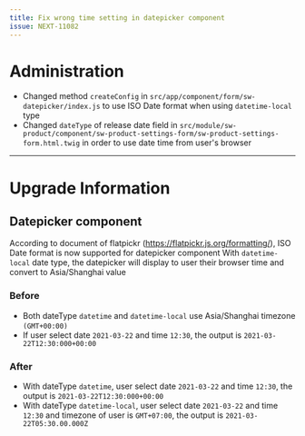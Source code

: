 ```yaml
---
title: Fix wrong time setting in datepicker component
issue: NEXT-11082
---
```

# Administration
* Changed method `createConfig` in `src/app/component/form/sw-datepicker/index.js` to use ISO Date format when using `datetime-local` type
* Changed `dateType` of release date field in `src/module/sw-product/component/sw-product-settings-form/sw-product-settings-form.html.twig` in order to use date time from user's browser
___
# Upgrade Information
## Datepicker component
According to document of flatpickr (https://flatpickr.js.org/formatting/), ISO Date format is now supported for datepicker component
With `datetime-local` date type, the datepicker will display to user their browser time and convert to Asia/Shanghai value
### Before
* Both dateType `datetime` and `datetime-local` use Asia/Shanghai timezone `(GMT+00:00)`
* If user select date `2021-03-22` and time `12:30`, the output is `2021-03-22T12:30:000+00:00`
### After
* With dateType `datetime`, user select date `2021-03-22` and time `12:30`, the output is `2021-03-22T12:30:000+00:00`
* With dateType `datetime-local`, user select date `2021-03-22` and time `12:30` and timezone of user is `GMT+07:00`, the output is `2021-03-22T05:30.00.000Z`
